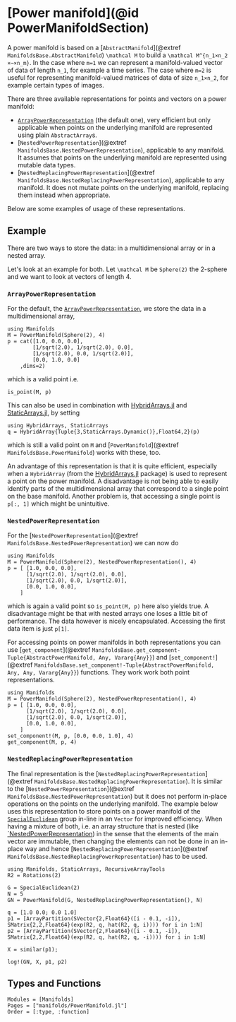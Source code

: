 # [Power manifold](@id PowerManifoldSection)

A power manifold is based on a [`AbstractManifold`](@extref `ManifoldsBase.AbstractManifold`)  ``\mathcal M`` to build a ``\mathcal M^{n_1×n_2 ×⋯×n_m}``.
In the case where ``m=1`` we can represent a manifold-valued vector of data of length ``n_1``, for example a time series.
The case where ``m=2`` is useful for representing manifold-valued matrices of data of size ``n_1×n_2``, for example certain types of images.

There are three available representations for points and vectors on a power manifold:

* [`ArrayPowerRepresentation`](@ref) (the default one), very efficient but only applicable when points on the underlying manifold are represented using plain `AbstractArray`s.
* [`NestedPowerRepresentation`](@extref `ManifoldsBase.NestedPowerRepresentation`), applicable to any manifold. It assumes that points on the underlying manifold are represented using mutable data types.
* [`NestedReplacingPowerRepresentation`](@extref `ManifoldsBase.NestedReplacingPowerRepresentation`), applicable to any manifold. It does not mutate points on the underlying manifold, replacing them instead when appropriate.

Below are some examples of usage of these representations.

## Example

There are two ways to store the data: in a multidimensional array or in a nested array.

Let's look at an example for both.
Let ``\mathcal M`` be `Sphere(2)` the 2-sphere and we want to look at vectors of length 4.

### `ArrayPowerRepresentation`

For the default, the [`ArrayPowerRepresentation`](@ref), we store the data in a multidimensional array,

```@example 1
using Manifolds
M = PowerManifold(Sphere(2), 4)
p = cat([1.0, 0.0, 0.0],
        [1/sqrt(2.0), 1/sqrt(2.0), 0.0],
        [1/sqrt(2.0), 0.0, 1/sqrt(2.0)],
        [0.0, 1.0, 0.0]
    ,dims=2)
```

which is a valid point i.e.

```@example 1
is_point(M, p)
```

This can also be used in combination with [HybridArrays.jl](https://github.com/mateuszbaran/HybridArrays.jl) and [StaticArrays.jl](https://github.com/JuliaArrays/StaticArrays.jl), by setting

```@example 1
using HybridArrays, StaticArrays
q = HybridArray{Tuple{3,StaticArrays.Dynamic()},Float64,2}(p)
```

which is still a valid point on `M` and [`PowerManifold`](@extref `ManifoldsBase.PowerManifold`) works with these, too.

An advantage of this representation is that it is quite efficient, especially when a `HybridArray` (from the [HybridArrays.jl](https://github.com/mateuszbaran/HybridArrays.jl) package) is used to represent a point on the power manifold.
A disadvantage is not being able to easily identify parts of the multidimensional array that correspond to a single point on the base manifold.
Another problem is, that accessing a single point is ` p[:, 1]` which might be unintuitive.

### `NestedPowerRepresentation`

For the [`NestedPowerRepresentation`](@extref `ManifoldsBase.NestedPowerRepresentation`) we can now do

```@example 2
using Manifolds
M = PowerManifold(Sphere(2), NestedPowerRepresentation(), 4)
p = [ [1.0, 0.0, 0.0],
      [1/sqrt(2.0), 1/sqrt(2.0), 0.0],
      [1/sqrt(2.0), 0.0, 1/sqrt(2.0)],
      [0.0, 1.0, 0.0],
    ]
```

which is again a valid point so `is_point(M, p)` here also yields true.
A disadvantage might be that with nested arrays one loses a little bit of performance.
The data however is nicely encapsulated. Accessing the first data item is just `p[1]`.

For accessing points on power manifolds in both representations you can use [`get_component`](@extref `ManifoldsBase.get_component-Tuple{AbstractPowerManifold, Any, Vararg{Any}}`) and [`set_component!`](@extref `ManifoldsBase.set_component!-Tuple{AbstractPowerManifold, Any, Any, Vararg{Any}}`) functions.
They work work both point representations.

```@example 3
using Manifolds
M = PowerManifold(Sphere(2), NestedPowerRepresentation(), 4)
p = [ [1.0, 0.0, 0.0],
      [1/sqrt(2.0), 1/sqrt(2.0), 0.0],
      [1/sqrt(2.0), 0.0, 1/sqrt(2.0)],
      [0.0, 1.0, 0.0],
    ]
set_component!(M, p, [0.0, 0.0, 1.0], 4)
get_component(M, p, 4)
```

### `NestedReplacingPowerRepresentation`

The final representation is the [`NestedReplacingPowerRepresentation`](@extref `ManifoldsBase.NestedReplacingPowerRepresentation`). It is similar to the [`NestedPowerRepresentation`](@extref `ManifoldsBase.NestedPowerRepresentation`) but it does not perform in-place operations on the points on the underlying manifold. The example below uses this representation to store points on a power manifold of the [`SpecialEuclidean`](@ref) group in-line in an `Vector` for improved efficiency. When having a mixture of both, i.e. an array structure that is nested (like [´NestedPowerRepresentation](@ref)) in the sense that the elements of the main vector are immutable, then changing the elements can not be done in an in-place way and hence [`NestedReplacingPowerRepresentation`](@extref `ManifoldsBase.NestedReplacingPowerRepresentation`) has to be used.

```@example 4
using Manifolds, StaticArrays, RecursiveArrayTools
R2 = Rotations(2)

G = SpecialEuclidean(2)
N = 5
GN = PowerManifold(G, NestedReplacingPowerRepresentation(), N)

q = [1.0 0.0; 0.0 1.0]
p1 = [ArrayPartition(SVector{2,Float64}([i - 0.1, -i]), SMatrix{2,2,Float64}(exp(R2, q, hat(R2, q, i)))) for i in 1:N]
p2 = [ArrayPartition(SVector{2,Float64}([i - 0.1, -i]), SMatrix{2,2,Float64}(exp(R2, q, hat(R2, q, -i)))) for i in 1:N]

X = similar(p1);

log!(GN, X, p1, p2)
```

## Types and Functions
```@autodocs
Modules = [Manifolds]
Pages = ["manifolds/PowerManifold.jl"]
Order = [:type, :function]
```
